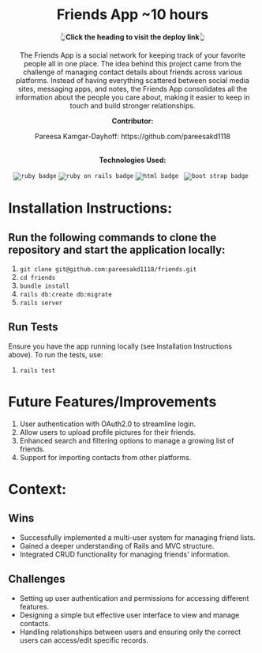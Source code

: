<h1 align="center">Friends App ~10 hours</h1>
<p align='center'>👆<b>Click the heading to visit the deploy link</b>👆</p> <p align="center">The Friends App is a social network for keeping track of your favorite people all in one place. The idea behind this project came from the challenge of managing contact details about friends across various platforms. Instead of having everything scattered between social media sites, messaging apps, and notes, the Friends App consolidates all the information about the people you care about, making it easier to keep in touch and build stronger relationships.</p>
<p align="center"><strong>Contributor:</strong></p>
<div align="center"> Pareesa Kamgar-Dayhoff: https://github.com/pareesakd1118 </div> <br /> <p align="center"><strong>Technologies Used:</strong></p> <div align="center"> <code><img src="https://img.shields.io/badge/Ruby-CC342D?logo=ruby&logoColor=fff&style=for-the-badge" alt="ruby badge"></code> <code><img src="https://img.shields.io/badge/Ruby%20on%20Rails-D30001?logo=rubyonrails&logoColor=fff&style=for-the-badge" alt="ruby on rails badge"></code> <code><img src="https://img.shields.io/badge/HTML5-E34F26?logo=html5&logoColor=fff&style=for-the-badge" alt="html badge"></code> <code> <img src="https://img.shields.io/badge/Bootstrap-7952B3?logo=bootstrap&logoColor=fff&style=for-the-badge" alt="boot strap badge"> </code>  </div>

# Installation Instructions: 
## Run the following commands to clone the repository and start the application locally: #

1. ` git clone git@github.com:pareesakd1118/friends.git `
2. ` cd friends `
3. ` bundle install `
4. ` rails db:create db:migrate `
5. ` rails server `

## Run Tests

Ensure you have the app running locally (see Installation Instructions above).
To run the tests, use:

1. ` rails test `

# Future Features/Improvements
1. User authentication with OAuth2.0 to streamline login.
2. Allow users to upload profile pictures for their friends.
3. Enhanced search and filtering options to manage a growing list of friends.
4. Support for importing contacts from other platforms.

# Context:
<!-- wins, challenges, time spent, goals, approaches, etc -->
## Wins
- Successfully implemented a multi-user system for managing friend lists.
- Gained a deeper understanding of Rails and MVC structure.
- Integrated CRUD functionality for managing friends' information.
## Challenges
- Setting up user authentication and permissions for accessing different features.
- Designing a simple but effective user interface to view and manage contacts.
- Handling relationships between users and ensuring only the correct users can access/edit specific records.

